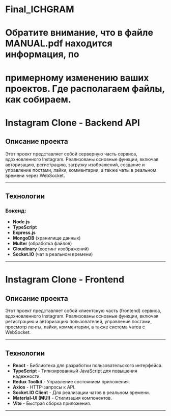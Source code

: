 # Final_ICHGRAM
# Обратите внимание, что в файле MANUAL.pdf находится информация, по
# примерному изменению ваших проектов. Где располагаем файлы, как собираем.

# Instagram Clone - Backend API

## Описание проекта

Этот проект представляет собой серверную часть сервиса, вдохновленного Instagram. Реализованы основные функции, включая авторизацию, регистрацию, загрузку изображений, создание и управление постами, лайки, комментарии, а также чаты в реальном времени через WebSocket.

---

## Технологии

### Бэкенд:
- **Node.js**
- **TypeScript**
- **Express.js**
- **MongoDB** (хранилище данных)
- **Multer** (обработка файлов)
- **Cloudinary** (хостинг изображений)
- **Socket.IO** (чат в реальном времени)

---

# Instagram Clone - Frontend

## Описание проекта

Этот проект представляет собой клиентскую часть (frontend) сервиса, вдохновленного Instagram. Реализованы основные функции, включая регистрацию и авторизацию пользователей, управление постами, просмотр ленты, лайки, комментарии, а также система чатов с WebSocket.

---

## Технологии

- **React** - Библиотека для разработки пользовательского интерфейса.
- **TypeScript** - Типизированный JavaScript для повышения надежности.
- **Redux Toolkit** - Управление состоянием приложения.
- **Axios** - HTTP-запросы к API.
- **Socket.IO Client** - Для реализации чатов в реальном времени.
- **Material-UI (MUI)** - Стилизация компонентов.
- **Vite** - Быстрая сборка приложения.

---
